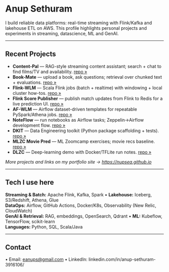 # Anup Sethuram

I build reliable data platforms: real-time streaming with Flink/Kafka and lakehouse ETL on AWS. 
This profile highlights personal projects and experiments in streaming, datascience, ML and GenAI.

---

## Recent Projects

- **Content-Pal** — RAG-style streaming content assistant; search + chat to find films/TV and availability. [repo »](https://github.com/nupsea/content-pal)  
- **Book-Mate** — upload a book, ask questions; retrieval over chunked text + evaluations. [repo »](https://github.com/nupsea/book-mate)  
- **Flink-WLM** — Scala Flink jobs (batch + realtime) with windowing + local cluster how-tos. [repo »](https://github.com/nupsea/flink-wlm)  
- **Flink Score Publisher** — publish match updates from Flink to Redis for a live prediction UI. [repo »](https://github.com/nupsea/flink-score-pub)  
- **AF-WLM** — Airflow dataset-driven templates for repeatable PySpark/Athena jobs. [repo »](https://github.com/nupsea/af-wlm)  
- **NoteFlow** — run notebooks as Airflow tasks; Zeppelin→Airflow development flow. [repo »](https://github.com/nupsea/noteflow)  
- **DKIT** — Data Engineering toolkit (Python package scaffolding + tests). [repo »](https://github.com/nupsea/dkit)  
- **MLZC Movie Pred** — ML Zoomcamp exercises; movie recs baseline. [repo »](https://github.com/nupsea/mlzc-movie-pred)  
- **DLZC** — Deep-learning demo with Docker/TFLite run notes. [repo »](https://github.com/nupsea/dlzc)

*More projects and links on my portfolio site → https://nupsea.github.io*

---

## Tech I use here
**Streaming & Batch:** Apache Flink, Kafka, Spark • **Lakehouse:** Iceberg, S3/Redshift, Athena, Glue  
**DataOps:** Airflow, GitHub Actions, Docker/K8s, Observability (New Relic, CloudWatch)  
**GenAI & Retrieval:** RAG, embeddings, OpenSearch, Qdrant • **ML:** Kubeflow, TensorFlow, scikit-learn  
**Languages:** Python, SQL, Scala/Java

---

## Contact
• Email: eanups@gmail.com • LinkedIn: linkedin.com/in/anup-sethuram-3916106/
